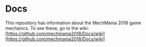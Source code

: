 # Docs
This repository has information about the MechMania 2018 game mechanics.  To see these, go to the wiki: [https://github.com/mechmania2018/Docs/wiki][https://github.com/mechmania2018/Docs/wiki]

